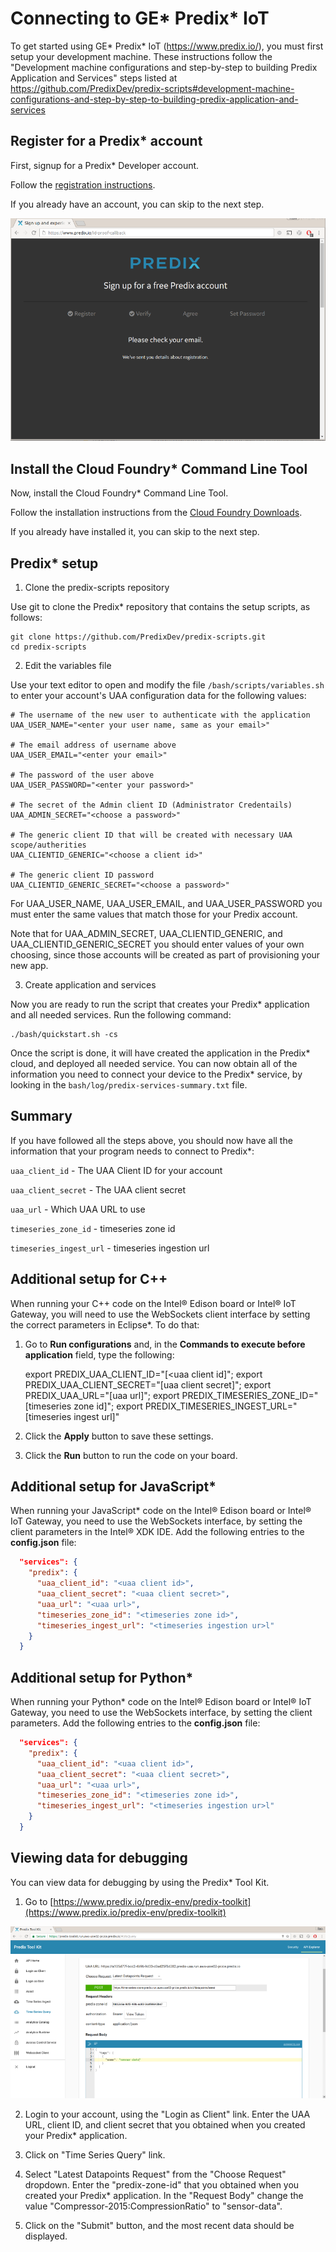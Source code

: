 # Connecting to GE\* Predix\* IoT

To get started using GE\* Predix\* IoT (https://www.predix.io/), you must first setup your development machine. These instructions follow the "Development machine configurations and step-by-step to building Predix Application and Services" steps listed at https://github.com/PredixDev/predix-scripts#development-machine-configurations-and-step-by-step-to-building-predix-application-and-services

## Register for a Predix\* account

First, signup for a Predix\* Developer account.

Follow the [registration instructions](https://docs.predix.io/en-US/content/platform/get_started/get_started_for_predix_developers/predix-development-environment-setup#task_a0b9d32e-24ff-4c84-a210-713527bce17c).

If you already have an account, you can skip to the next step.

![](./images/predix/predix-signup.png)

## Install the Cloud Foundry\* Command Line Tool

Now, install the Cloud Foundry\* Command Line Tool.

Follow the installation instructions from the [Cloud Foundry Downloads](https://github.com/cloudfoundry/cli#downloads).

If you already have installed it, you can skip to the next step.

## Predix\* setup

1. Clone the predix-scripts repository

Use git to clone the Predix\* repository that contains the setup scripts, as follows:

```
git clone https://github.com/PredixDev/predix-scripts.git
cd predix-scripts
```

2. Edit the variables file

Use your text editor to open and modify the file `/bash/scripts/variables.sh` to enter your account's UAA configuration data for the following values:

```
# The username of the new user to authenticate with the application
UAA_USER_NAME="<enter your user name, same as your email>"

# The email address of username above
UAA_USER_EMAIL="<enter your email>"

# The password of the user above
UAA_USER_PASSWORD="<enter your password>"

# The secret of the Admin client ID (Administrator Credentails)
UAA_ADMIN_SECRET="<choose a password>"

# The generic client ID that will be created with necessary UAA scope/autherities
UAA_CLIENTID_GENERIC="<choose a client id>"

# The generic client ID password
UAA_CLIENTID_GENERIC_SECRET="<choose a password>"
```

For UAA_USER_NAME, UAA_USER_EMAIL, and UAA_USER_PASSWORD you must enter the same values that match those for your Predix account.

Note that for UAA_ADMIN_SECRET, UAA_CLIENTID_GENERIC, and UAA_CLIENTID_GENERIC_SECRET you should enter values of your own choosing, since those accounts will be created as part of provisioning your new app.

3. Create application and services

Now you are ready to run the script that creates your Predix\* application and all needed services. Run the following command:

```
./bash/quickstart.sh -cs
```

Once the script is done, it will have created the application in the Predix\* cloud, and deployed all needed service. You can now obtain all of the information you need to connect your device to the Predix\* service, by looking in the `bash/log/predix-services-summary.txt` file.

## Summary

If you have followed all the steps above, you should now have all the information that your program needs to connect to Predix\*:

`uaa_client_id` - The UAA Client ID for your account

`uaa_client_secret` - The UAA client secret

`uaa_url` - Which UAA URL to use

`timeseries_zone_id` - timeseries zone id

`timeseries_ingest_url` - timeseries ingestion url

## Additional setup for C++

When running your C++ code on the Intel® Edison board or Intel® IoT Gateway, you will need to use the WebSockets client interface by setting the correct parameters in Eclipse\*. To do that:

1. Go to **Run configurations** and, in the **Commands to execute before application** field, type the following:

      export PREDIX_UAA_CLIENT_ID="[<uaa client id]"; export PREDIX_UAA_CLIENT_SECRET="[uaa client secret]"; export PREDIX_UAA_URL="[uaa url]"; export PREDIX_TIMESERIES_ZONE_ID="[timeseries zone id]"; export PREDIX_TIMESERIES_INGEST_URL="[timeseries ingest url]"

2. Click the **Apply** button to save these settings.
3. Click the **Run** button to run the code on your board.

## Additional setup for JavaScript\*

When running your JavaScript\* code on the Intel® Edison board or Intel® IoT Gateway, you need to use the WebSockets interface, by setting the client parameters in the Intel® XDK IDE. Add the following entries to the **config.json** file:

```json
  "services": {
    "predix": {
      "uaa_client_id": "<uaa client id>",
      "uaa_client_secret": "<uaa client secret>",
      "uaa_url": "<uaa url>",
      "timeseries_zone_id": "<timeseries zone id>",
      "timeseries_ingest_url": "<timeseries ingestion ur>l"
    }
  }
```

## Additional setup for Python\*

When running your Python\* code on the Intel® Edison board or Intel® IoT Gateway, you need to use the WebSockets interface, by setting the client parameters. Add the following entries to the **config.json** file:

```json
  "services": {
    "predix": {
      "uaa_client_id": "<uaa client id>",
      "uaa_client_secret": "<uaa client secret>",
      "uaa_url": "<uaa url>",
      "timeseries_zone_id": "<timeseries zone id>",
      "timeseries_ingest_url": "<timeseries ingestion ur>l"
    }
  }
```

## Viewing data for debugging

You can view data for debugging by using the Predix\* Tool Kit.

1. Go to [https://www.predix.io/predix-env/predix-toolkit](https://www.predix.io/predix-env/predix-toolkit)

![](./images/predix/predix-toolkit.png)

2. Login to your account, using the "Login as Client" link. Enter the UAA URL, client ID, and client secret that you obtained when you created your Predix\* application.

3. Click on "Time Series Query" link.

4. Select "Latest Datapoints Request" from the "Choose Request" dropdown. Enter the "predix-zone-id" that you obtained when you created your Predix\* application. In the "Request Body" change the value "Compressor-2015:CompressionRatio" to "sensor-data".

5. Click on the "Submit" button, and the most recent data should be displayed.
